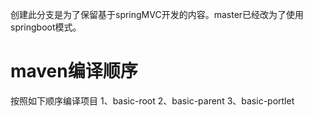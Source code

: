 创建此分支是为了保留基于springMVC开发的内容。master已经改为了使用springboot模式。

 # maven编译顺序
 按照如下顺序编译项目
 1、basic-root
 2、basic-parent
 3、basic-portlet
